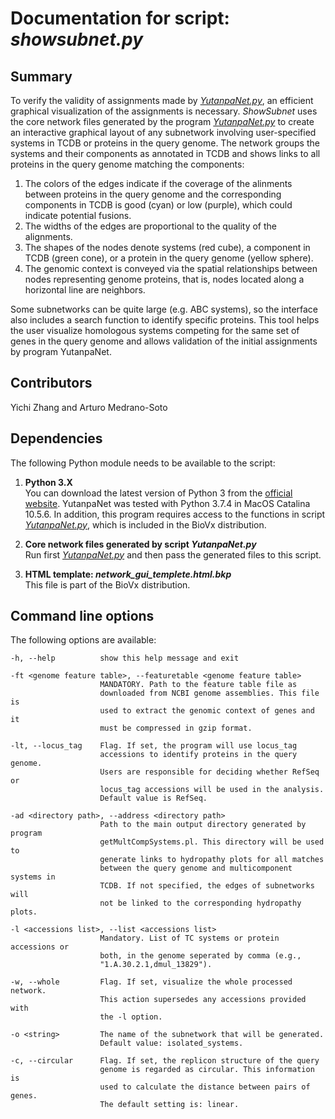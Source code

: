# Documentation for script: _showsubnet.py_

## Summary
To verify the validity of assignments made by [_YutanpaNet.py_](YutanpaNet.md), an efficient graphical visualization of the assignments is necessary. _ShowSubnet_ uses the core network files generated by the program [_YutanpaNet.py_](YutanpaNet.md) to create an interactive graphical layout of any subnetwork involving user-specified systems in TCDB or proteins in the query genome. The network groups the systems and their components as annotated in TCDB and shows links to all proteins in the query genome matching the components:
  1) The colors of the edges indicate if the coverage of the alinments between proteins in the query genome and the corresponding components in TCDB is good (cyan) or low (purple), which could indicate potential fusions.  
  2) The widths of the edges are proportional to the quality of the alignments.  
  3) The shapes of the nodes denote systems (red cube), a component in TCDB (green cone), or a protein in the query genome (yellow sphere). 
  4) The genomic context is conveyed via the spatial relationships between nodes representing genome proteins, that is, nodes located along a horizontal line are neighbors.  
  
Some subnetworks can be quite large (e.g. ABC systems), so the interface also includes a search function to identify specific proteins. This tool helps the user visualize homologous systems competing for the same set of genes in the query genome and allows validation of the initial assignments by program YutanpaNet.


## Contributors  
Yichi Zhang and Arturo Medrano-Soto  


## Dependencies
The following Python module needs to be available to the script: 

1. **Python 3.X**  
You can download the latest version of Python 3 from the [official website](https://www.python.org/).
YutanpaNet was tested with Python 3.7.4 in MacOS Catalina 10.5.6. In addition, this program requires
access to the functions in script [_YutanpaNet.py_](YutanpaNet.md), which is included in the BioVx distribution.  

2. **Core network files generated by script _YutanpaNet.py_**  
Run first [_YutanpaNet.py_](YutanpaNet.md) and then pass the generated files to this script.  

3. **HTML template: _network_gui_templete.html.bkp_**  
This file is part of the BioVx distribution.


## Command line options
The following options are available:

    -h, --help          show this help message and exit
    
    -ft <genome feature table>, --featuretable <genome feature table>
                        MANDATORY. Path to the feature table file as
                        downloaded from NCBI genome assemblies. This file is
                        used to extract the genomic context of genes and it
                        must be compressed in gzip format.
                        
    -lt, --locus_tag    Flag. If set, the program will use locus_tag
                        accessions to identify proteins in the query genome.
                        Users are responsible for deciding whether RefSeq or
                        locus_tag accessions will be used in the analysis.
                        Default value is RefSeq.
                        
    -ad <directory path>, --address <directory path>
                        Path to the main output directory generated by program
                        getMultCompSystems.pl. This directory will be used to
                        generate links to hydropathy plots for all matches
                        between the query genome and multicomponent systems in
                        TCDB. If not specified, the edges of subnetworks will
                        not be linked to the corresponding hydropathy plots.
                        
    -l <accessions list>, --list <accessions list>
                        Mandatory. List of TC systems or protein accessions or
                        both, in the genome seperated by comma (e.g.,
                        "1.A.30.2.1,dmul_13829").
                        
    -w, --whole         Flag. If set, visualize the whole processed network.
                        This action supersedes any accessions provided with
                        the -l option.
                        
    -o <string>         The name of the subnetwork that will be generated.
                        Default value: isolated_systems.
                        
    -c, --circular      Flag. If set, the replicon structure of the query
                        genome is regarded as circular. This information is
                        used to calculate the distance between pairs of genes.
                        The default setting is: linear.
                        
